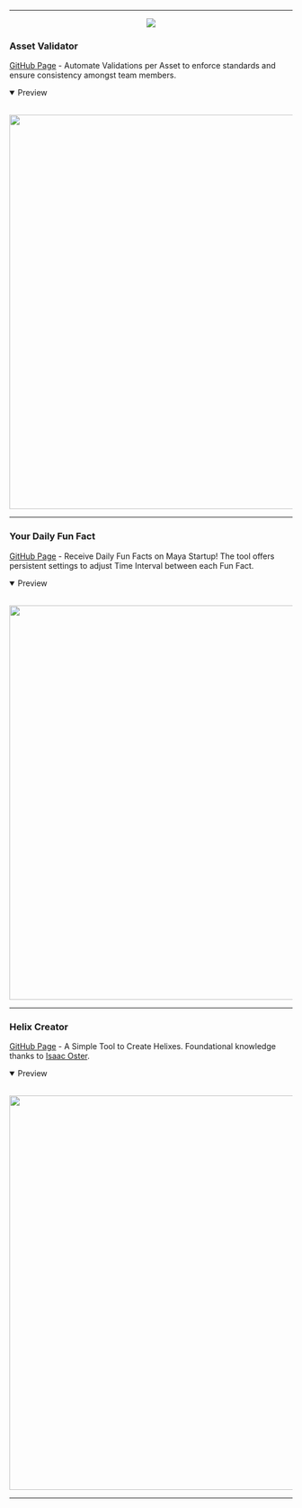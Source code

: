   ---
<p align="center">
<img src="https://github.com/BlakeXYZ/Maya-Tools/assets/37947050/d266ef23-06fd-4292-a3e8-1302c3d6826b">
</p>

 ### Asset Validator

[GitHub Page](https://github.com/BlakeXYZ/Maya-Tools/tree/main/_asset_validator#readme) - Automate Validations per Asset to enforce standards and ensure consistency amongst team members.

<details open>
<summary>Preview</summary>
<br>

<p align="center">  
<img src="https://github.com/BlakeXYZ/Maya-Tools/assets/37947050/b68905a7-a0ab-4905-82cb-b2749777f890" width="700">
</p>
</details>


 ---
 ### Your Daily Fun Fact

[GitHub Page](https://github.com/BlakeXYZ/Maya-Tools/tree/main/_your_daily_fun_fact#readme) - Receive Daily Fun Facts on Maya Startup! The tool offers persistent settings to adjust Time Interval between each Fun Fact. 

<details open>
<summary>Preview</summary>
<br>

<p align="center">  
<img src="https://github.com/BlakeXYZ/Maya-Tools/assets/37947050/1581da46-f918-471c-bd20-cffa28ab6505" width="700">
</p>
</details>

---
 ### Helix Creator

[GitHub Page](https://github.com/BlakeXYZ/Maya-Tools/tree/main/misc_scripts/_helix_creator#readme) - A Simple Tool to Create Helixes. Foundational knowledge thanks to [Isaac Oster](https://isaacoster.gumroad.com/l/oUpTB?layout=profile&recommended_by=library).


<details open>
<summary>Preview</summary>
<br>

<p align="center">
<img src="https://github.com/BlakeXYZ/Maya-Tools/assets/37947050/1989a23e-d74f-4114-a47f-066bb95905a0" width="700">
</p>
</details>

---
